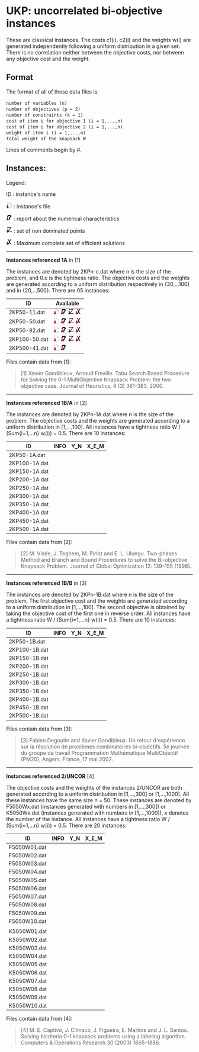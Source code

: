 # UKP: uncorrelated bi-objective instances 
These are classical instances. 
The costs c1(i), c2(i) and the weights w(i) are generated independently following a uniform distribution in a given set. 
There is no correlation neither between the objective costs, nor between any objective cost and the weight.

## Format
The format of all of these data files is:

    number of variables (n)
    number of objectives (p = 2)
    number of constraints (k = 1)
    cost of item i for objective 1 (i = 1,...,n)
    cost of item i for objective 2 (i = 1,...,n)
    weight of item i (i = 1,...,n)
    total weight of the knapsack W

Lines of comments begin by #.



## Instances:
 
Legend:

ID : instance's name

[![instance file](./img/icon/dl-instance.png "instance file")](./ukp/instance) : instance's file 

![INFO file](./img/icon/dl-info.png "INFO file") : report about the numerical characteristics

![Y_N file](./img/icon/dl-z.png "Y_N file") : set of non dominated points

![X_E_M file](./img/icon/dl-x.png "X_E_M file") : Maximum complete set of efficient solutions


***


**Instances referenced 1A** in [1]

The instances are denoted by 2KPn-c.dat where n is the size of the problem, and 0.c is the tightness ratio. 
The objective costs and the weights are generated according to a uniform distribution respectively in {30,...100} and in {20,...500}. 
There are 05 instances:

| ID            | Available | 
| ------------- | --------- |
| 2KP50-11.dat  | ![instance file](./img/icon/dl-instance.png "instance file") ![INFO file](./img/icon/dl-info.png "INFO file")   ![Y_N file](./img/icon/dl-z.png "Y_N file")  ![X_E_M file](./img/icon/dl-x.png "X_E_M file") |
| 2KP50-50.dat  | ![instance file](./img/icon/dl-instance.png "instance file") ![INFO file](./img/icon/dl-info.png "INFO file")   ![Y_N file](./img/icon/dl-z.png "Y_N file")  ![X_E_M file](./img/icon/dl-x.png "X_E_M file") |
| 2KP50-92.dat  | ![instance file](./img/icon/dl-instance.png "instance file") ![INFO file](./img/icon/dl-info.png "INFO file")   ![Y_N file](./img/icon/dl-z.png "Y_N file")  ![X_E_M file](./img/icon/dl-x.png "X_E_M file") |
| 2KP100-50.dat | ![instance file](./img/icon/dl-instance.png "instance file") ![INFO file](./img/icon/dl-info.png "INFO file")   ![Y_N file](./img/icon/dl-z.png "Y_N file")  ![X_E_M file](./img/icon/dl-x.png "X_E_M file") |   
| 2KP500-41.dat | ![instance file](./img/icon/dl-instance.png "instance file") ![INFO file](./img/icon/dl-info.png "INFO file")  |

Files contain data from [1]:

> [1] Xavier Gandibleux, Arnaud Freville. Tabu Search Based Procedure for Solving the 0-1 MultiObjective Knapsack Problem: the two objective case. Journal of Heuristics, 6 (3) 361-383, 2000.


***


**Instances referenced 1B/A** in [2]

The instances are denoted by 2KPn-1A.dat where n is the size of the problem. 
The objective costs and the weights are generated according to a uniform distribution in [1,...,100]. 
All instances have a tightness ratio W / (Sum{i=1,...n} w(i)) = 0.5.
There are 10 instances:

| ID            | INFO  | Y_N   | X_E_M | 
| ------------- | ----- | ----- | ----- |
| 2KP50-1A.dat  |
| 2KP100-1A.dat |
| 2KP150-1A.dat |
| 2KP200-1A.dat |
| 2KP250-1A.dat |
| 2KP300-1A.dat |
| 2KP350-1A.dat |
| 2KP400-1A.dat |
| 2KP450-1A.dat |
| 2KP500-1A.dat |

Files contain data from [2]:

> [2] M. Visée, J. Teghem, M. Pirlot and E. L. Ulungu. Two-phases Method and Branch and Bound Procedures to solve the Bi-objective Knapsack Problem. Journal of Global Optimization 12: 139–155 (1998).


***


**Instances referenced 1B/B** in [3]

The instances are denoted by 2KPn-1B.dat where n is the size of the problem. 
The first objective cost and the weights are generated according to a uniform distribution in [1,...,100]. 
The second objective is obtained by taking the objective cost of the first one in reverse order. 
All instances have a tightness ratio W / (Sum{i=1,...n} w(i)) = 0.5.
There are 10 instances:

| ID            | INFO  | Y_N   | X_E_M | 
| ------------- | ----- | ----- | ----- |
| 2KP50-1B.dat  |    
| 2KP100-1B.dat | 
| 2KP150-1B.dat | 
| 2KP200-1B.dat | 
| 2KP250-1B.dat | 
| 2KP300-1B.dat | 
| 2KP350-1B.dat | 
| 2KP400-1B.dat | 
| 2KP450-1B.dat | 
| 2KP500-1B.dat | 

Files contain data from [3]:

> [3] Fabien Degoutin and Xavier Gandibleux. Un retour d'expérience sur la résolution de problèmes combinatoires bi-objectifs. 5e journée du groupe de travail Programmation Mathématique MultiObjectif (PM20), Angers, France, 17 mai 2002.

    
***


**Instances referenced 2/UNCOR** [4]    

The objective costs and the weights of the instances 2/UNCOR are both generated according to a uniform distribution in [1,...,300] or [1,...,1000]. 
All these instances have the same size n = 50. 
These instances are denoted by F5050Wx.dat (instances generated with numbers in [1,...,300]) or K5050Wx.dat (instances generated with numbers in [1,...,1000]), x denotes the number of the instance. 
All instances have a tightness ratio W / (Sum{i=1,...n} w(i)) = 0.5.
There are 20 instances:

| ID            | INFO  | Y_N   | X_E_M | 
| ------------- | ----- | ----- | ----- |
| F5050W01.dat  | 
| F5050W02.dat  | 
| F5050W03.dat  | 
| F5050W04.dat  | 
| F5050W05.dat  | 
| F5050W06.dat  | 
| F5050W07.dat  | 
| F5050W08.dat  | 
| F5050W09.dat  | 
| F5050W10.dat  | 
|               | 
| K5050W01.dat  | 
| K5050W02.dat  | 
| K5050W03.dat  | 
| K5050W04.dat  | 
| K5050W05.dat  | 
| K5050W06.dat  | 
| K5050W07.dat  | 
| K5050W08.dat  | 
| K5050W09.dat  | 
| K5050W10.dat  | 
    
Files contain data from [4]:

> [4] M. E. Captivo, J. Clímaco, J. Figueira, E. Martins and J. L. Santos. Solving bicriteria 0-1 knapsack problems using a labeling algorithm. Computers & Operations Research 30 (2003) 1865–1886.

